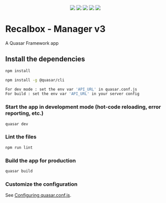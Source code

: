 <p align="center">
  <a href="https://vuejs.org/"><img src="https://img.shields.io/badge/vue-2.x-brightgreen.svg?style=flat-square"/></a>
  <a href="https://quasar.dev/"><img src="https://img.shields.io/npm/v/quasar.svg?label=quasar"></a>
  <a href="https://quasar.dev/"><img src="https://img.shields.io/npm/v/%40quasar/app.svg?label=@quasar/app"></a>
  <a href="https://quasar.dev/"><img src="https://img.shields.io/npm/v/%40quasar/cli.svg?label=@quasar/cli"></a>
  <a href="https://quasar.dev/"><img src="https://img.shields.io/npm/v/%40quasar/extras.svg?label=@quasar/extras"></a>
</p>

# Recalbox - Manager v3

A Quasar Framework app

## Install the dependencies
```bash
npm install

npm install -g @quasar/cli

For dev mode : set the env var 'API_URL' in quasar.conf.js
For build : set the env var 'API_URL' in your server config
```

### Start the app in development mode (hot-code reloading, error reporting, etc.)
```bash
quasar dev
```

### Lint the files
```bash
npm run lint
```

### Build the app for production
```bash
quasar build
```

### Customize the configuration
See [Configuring quasar.conf.js](https://quasar.dev/quasar-cli/quasar-conf-js).

